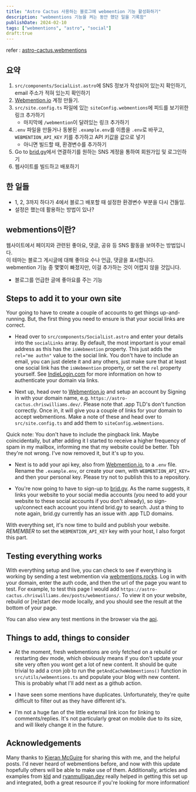 ```yaml
---
title: "Astro Cactus 사용하는 블로그에 webmention 기능 활성화하기"
description: "webmentions 기능을 켜는 동안 했던 일을 기록함"
publishDate: 2024-02-10
tags: ["webmentions", "astro", "social"]
draft:true
---
```


refer : [astro-cactus.webmentions](https://astro-cactus.chriswilliams.dev/posts/webmentions/)

## 요약

1. `src/components/SocialList.astro`에 SNS 정보가 작성되어 있는지 확인하기, email 주소가 적혀 있는지 확인하기  
2. [Webmention.io](https://webmention.io/) 계정 만들기.  
3. `src/site.config.ts` 파일에 있는 `siteConfig.webmentions`에 피드를 보기위한 링크 추가하기
    - 마지막에 `/webmention`이 달려있는 링크 추가하기
4. `.env` 파일을 만들거나 동봉된 `.example.env`를 이름을 `.env`로 바꾸고, `WEBMENTION_API_KEY` 키를 추가하고 API 키값을 값으로 넣기
    - 아니면 빌드할 때, 환경변수를 추가하기
5. Go to [brid.gy](https://brid.gy/)에서 연결하기를 원하는 SNS 계정을 통하여 회원가입 및 로그인하기
6. 웹사이트를 빌드하고 배포하기

## 한 일들
- 1, 2, 3까지 하다가 4에서 블로그 배포할 때 설정한 환경변수 부분을 다시 건들임.
- 설정은 했는데 활용하는 방법이 있나?

## webmentions이란?

웹사이트에서 페이지와 관련된 좋아요, 댓글, 공유 등 SNS 활동을 보여주는 방법입니다.  
이 테마는 블로그 게시글에 대해 좋아요 수나 언급, 댓글을 표시합니다.  
webmention 기능 중 몇몇이 빠졌지만, 이걸 추가하는 것이 어렵지 않을 것입니다.  
- 블로그를 언급한 글에 좋아요를 주는 기능

## Steps to add it to your own site

Your going to have to create a couple of accounts to get things up-and-running. But, the first thing you need to ensure is that your social links are correct.


- Head over to `src/components/SocialList.astro` and enter your details into the `socialLinks` array. By default, the most important is your email address as this has the `isWebmention` property. This just adds the `rel="me authn"` value to the social link. You don't have to include an email, you can just delete it and any others, just make sure that at least one social link has the `isWebmention` property, or set the `rel` property yourself. See [IndieLogin.com](https://indielogin.com/setup) for more information on how to authenticate your domain via links.

- Next up, head over to [Webmention.io](https://webmention.io/) and setup an account by Signing in with your domain name, e.g. `https://astro-cactus.chriswilliams.dev/`. Please note that .app TLD's don't function correctly. Once in, it will give you a couple of links for your domain to accept webmentions. Make a note of these and head over to `src/site.config.ts` and add them to `siteConfig.webmentions`.

Quick note: You don't have to include the pingback link. Maybe coincidentally, but after adding it I started to receive a higher frequency of spam in my mailbox, informing me that my website could be better. Tbh they're not wrong. I've now removed it, but it's up to you.

- Next is to add your api key, also from [Webmention.io](https://webmention.io/), to a `.env` file. Rename the `.example.env`, or create your own, with `WEBMENTION_API_KEY=` and then your personal key. Please try not to publish this to a repository.

- You're now going to have to sign-up to [brid.gy](https://brid.gy/). As the name suggests, it links your website to your social media accounts (you need to add your website to these social accounts if you don't already), so sign-up/connect each account you intend brid.gy to search. Just a thing to note again, brid.gy currently has an issue with .app TLD domains.

With everything set, it's now time to build and publish your website. _REMEMBER_ to set the `WEBMENTION_API_KEY` key with your host, I also forgot this part.

## Testing everything works

With everything setup and live, you can check to see if everything is working by sending a test webmention via [webmentions.rocks](https://webmention.rocks/receive/1). Log in with your domain, enter the auth code, and then the url of the page you want to test. For example, to test this page I would add `https://astro-cactus.chriswilliams.dev/posts/webmentions/`. To view it on your website, rebuild or [re]start dev mode locally, and you should see the result at the bottom of your page.

You can also view any test mentions in the browser via the [api](https://github.com/aaronpk/webmention.io#api).

## Things to add, things to consider

- At the moment, fresh webmentions are only fetched on a rebuild or restarting dev mode, which obviously means if you don't update your site very often you wont get a lot of new content. It should be quite trivial to add a cron job to run the `getAndCacheWebmentions()` function in `src/utils/webmentions.ts` and populate your blog with new content. This is probably what I'll add next as a github action.

- I have seen some mentions have duplicates. Unfortunately, they're quite difficult to filter out as they have different id's.

- I'm not a huge fan of the little external link icon for linking to comments/replies. It's not particularly great on mobile due to its size, and will likely change it in the future.

## Acknowledgements

Many thanks to [Kieran McGuire](https://github.com/chrismwilliams/astro-theme-cactus/issues/107#issue-1863931105) for sharing this with me, and the helpful posts. I'd never heard of webmentions before, and now with this update hopefully others will be able to make use of them. Additionally, articles and examples from [kld](https://kld.dev/adding-webmentions/) and [ryanmulligan.dev](https://ryanmulligan.dev/blog/) really helped in getting this set up and integrated, both a great resource if you're looking for more information!
